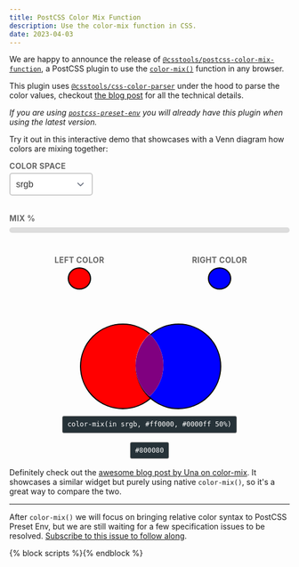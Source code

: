 ```yaml
---
title: PostCSS Color Mix Function
description: Use the color-mix function in CSS.
date: 2023-04-03
---
```


We are happy to announce the release of [`@csstools/postcss-color-mix-function`](https://github.com/csstools/postcss-plugins/tree/main/plugins/postcss-color-mix-function#readme), a PostCSS plugin to use the [`color-mix()`](https://drafts.csswg.org/css-color-5/#color-mix) function in any browser.

This plugin uses [`@csstools/css-color-parser`](https://github.com/csstools/postcss-plugins/tree/main/packages/css-color-parser#readme) under the hood to parse the color values, checkout [the blog post](/blog/css-color-parser-v1.0.0/) for all the technical details.

_If you are using [`postcss-preset-env`](https://github.com/csstools/postcss-plugins/tree/main/plugin-packs/postcss-preset-env#readme) you will already have this plugin when using the latest version._

Try it out in this interactive demo that showcases with a Venn diagram how colors are mixing together:

<div class="color-mix-wrapper">
	<div class="color-mix-settings">
		<div class="color-mix-settings__selects">
			<div class="color-mix-settings__select">
				<label for="color-space">Color Space</label>
				<select id="color-space">
					<option value="srgb" selected>srgb</option>
					<option value="srgb-linear">srgb-linear</option>
					<option value="lab">lab</option>
					<option value="oklab">oklab</option>
					<option value="xyz">xyz</option>
					<option value="xyz-d50">xyz-d50</option>
					<option value="xyz-d65">xyz-d65</option>
					<option value="hsl">hsl</option>
					<option value="hwb">hwb</option>
					<option value="lch">lch</option>
					<option value="oklch">oklch</option>
				</select>
			</div>
			<div class="color-mix-settings__select">
				<label for="interpolation-method" hidden>Interpolation Method</label>
				<select id="interpolation-method" hidden>
					<option value="shorter" selected>shorter</option>
					<option value="longer">longer</option>
					<option value="increasing">increasing</option>
					<option value="decreasing">decreasing</option>
				</select>
			</div>
		</div>
		<div class="color-mix-settings__percent">
			<label for="color-mix-percentage">Mix %</label>
			<input type="range" id="color-mix-percentage" value="50" min="0" max="100" />
		</div>
		<div class="color-mix-settings__colors">
			<div class="color-mix-settings__color">
				<label for="color-a">Left Color</label>
				<input type="color" id="color-a" value="#ff0000">
			</div>
			<div class="color-mix-settings__color">
				<label for="color-b">Right Color</label>
				<input type="color" id="color-b" value="#0000ff">
			</div>
		</div>	
	</div>
</div>
<div class="color-mix-results">
	<output id="output-color-a" for="color-a"></output>
	<output id="output-color-b" for="color-b"></output>
	<output id="output-color-mix" for="color-b"></output>
</div>

<output id="output-color-mix-css" for="color-space interpolation-method color-mix-percentage color-a color-b">color-mix(in srgb, #ff0000, #0000ff 50%)</output>
<output id="output-color-hex" for="color-space interpolation-method color-mix-percentage color-a color-b">#800080</output>

Definitely check out the [awesome blog post by Una on color-mix](https://una.im/color-mix-opacity/). It showcases a similar widget but purely using native `color-mix()`, so it's a great way to compare the two.

------

After `color-mix()` we will focus on bringing relative color syntax to PostCSS Preset Env, but we are still waiting for a few specification issues to be resolved. [Subscribe to this issue to follow along](https://github.com/csstools/postcss-plugins/issues/177).

{% block scripts %}<script async defer src="{{ '/static/js/blog_color_mix_2023_03_27.js' | addHash }}"></script>{% endblock %}

<style>
	.color-mix-wrapper {
		display: flex;
		flex-wrap: wrap;
	}

	.color-mix-settings {
		display: flex;
		flex-direction: column;
		max-width: 525px;
		margin: 0 auto 40px;
		width: 100%;
	}

	.color-mix-settings__colors {
		display:flex;
	}

	.color-mix-settings__percent,
	.color-mix-settings__colors {
		margin-top: 32px;
	}

	.color-mix-settings__color {
		align-items: center;
		display:flex;
		flex: 1;
		flex-direction: column;
	}

	label {
		color: #666;
		font-size: 14px;
		font-weight: bold;
		text-transform: uppercase;
		letter-spacing: 0.025em;
	}

	input, select {
		margin: 0.5rem 1rem;
	}

	#interpolation-method,
	#color-space {
		width: 150px;
	}

	.color-mix-results {
		display: flex;
		height: 150px;
		margin: 1rem auto;
		position: relative;
		width: 250px;
	}

	#output-color-a,
	#output-color-b,
	#output-color-mix {
		color: transparent; /* invisible text */
	}

	#output-color-a::after,
	#output-color-a::before,
	#output-color-b::after,
	#output-color-b::before,
	#output-color-mix::after,
	#output-color-mix::before {
		position: absolute;
		aspect-ratio: 1;
		border-radius: 50%;
		content: "";
		display: block;
		width: 150px;
		left: 0;
		top: 0;
	}

	#output-color-a::before,
	#output-color-b::before,
	#output-color-mix::before {
		background-color: white;
	}

	#output-color-a::before {
		z-index: 1;
	}

	#output-color-a::after {
		background-color: var(--color, red);
		border: 2px solid black;
		z-index: 2;
	}

	#output-color-b::before {
		left: 100px;
		z-index: 3;
	}

	#output-color-b::after {
		background-color: var(--color, blue);
		border: 2px solid black;
		left: 100px;
		z-index: 4;
	}

	#output-color-mix {
		transition: background-color 0.5s ease;
	}

	#output-color-mix::before {
		clip-path: circle(75px at 175px 75px);
		z-index: 5;
	}

	#output-color-mix::after {
		background-color: var(--color, rgb(128, 0, 128));
		transition: inherit;
		clip-path: circle(75px at 175px 75px);
		z-index: 6;
	}

	#output-color-mix-css,
	#output-color-hex {
		background-color: #263238;
		border-radius: 3px;
		border: 1px solid grey;
		color: white;
		display: block;
		font-size: 0.875em;
		font-family: monospace;
		line-height: 2;
		margin: 1rem auto;
		max-width: 100%;
		padding: 2px 8px;
		position: relative;
		text-align: left;
		width: fit-content;
	}

	input[type="color"] {
		-moz-appearance: none;
		-webkit-appearance: none;
		appearance: none;
		background-color: transparent;
		border: none;
		cursor: pointer;
		height: 50px;
		transition: opacity .3s;
		margin: 0;
		width: 50px;
	}
	
	input[type="color"]::-webkit-color-swatch {
		border-radius: 50%;
		border: 2px solid #000000;
	}
	
	input[type="color"]::-moz-color-swatch {
		border-radius: 50%;
		border: 2px solid #000000;
	}

	input[type="color"]:is(:hover,:focus) {
		opacity: 0.8;
	}

	.color-mix-settings__selects {
		display:flex;
	}

	.color-mix-settings__select {
		display: flex;
		flex: 1;
		flex-direction: column;
		gap: 4px;
	}

	select {
		background-image: url("data:image/svg+xml;charset=utf-8,%3Csvg xmlns='http://www.w3.org/2000/svg' fill='none' viewBox='0 0 20 20'%3E%3Cpath stroke='%236B7280' stroke-linecap='round' stroke-linejoin='round' stroke-width='1.5' d='m6 8 4 4 4-4'/%3E%3C/svg%3E");
		background-position: right 0.5rem center;
    background-repeat: no-repeat;
    background-size: 1.5em 1.5em;
		font-size: 1rem;
		color: #333;
		padding: 10px;
		border: 2px solid #ccc;
		border-radius: 5px;
		background-color: #fff;
		appearance: none;
		-webkit-appearance: none;
		-moz-appearance: none;
		margin: 0;
		transition: border .3s;
	}

	select:hover {
		border-color: #666;
	}

	input[type=range] {
		-webkit-appearance: none;
		width: 100%;
		height: 10px;
		border-radius: 5px;
		background-color: #ddd;
		margin-inline: 0;
		outline: none;
	}
	
	input[type=range]::-webkit-slider-thumb {
		-webkit-appearance: none;
		appearance: none;
		width: 20px;
		height: 20px;
		border-radius: 50%;
		background-color: var(--color-brand);
		cursor: pointer;
	}
</style>
